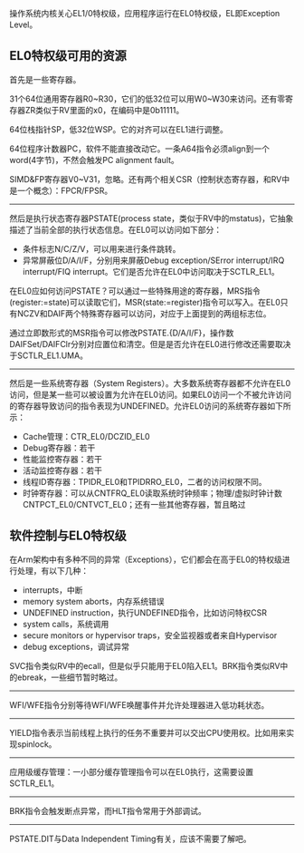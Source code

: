 操作系统内核关心EL1/0特权级，应用程序运行在EL0特权级，EL即Exception Level。

## EL0特权级可用的资源

首先是一些寄存器。

31个64位通用寄存器R0~R30，它们的低32位可以用W0~W30来访问。还有零寄存器ZR类似于RV里面的x0，在编码中是0b11111。

64位栈指针SP，低32位WSP。它的对齐可以在EL1进行调整。

64位程序计数器PC，软件不能直接改动它。一条A64指令必须align到一个word(4字节)，不然会触发PC alignment fault。

SIMD&FP寄存器V0~V31，忽略。还有两个相关CSR（控制状态寄存器，和RV中是一个概念）：FPCR/FPSR。

***

然后是执行状态寄存器PSTATE(process state，类似于RV中的mstatus)，它抽象描述了当前全部的执行状态信息。在EL0可以访问如下部分：

* 条件标志N/C/Z/V，可以用来进行条件跳转。
* 异常屏蔽位D/A/I/F，分别用来屏蔽Debug exception/SError interrupt/IRQ interrupt/FIQ interrupt。它们是否允许在EL0中访问取决于SCTLR_EL1。

在EL0应如何访问PSTATE？可以通过一些特殊用途的寄存器，MRS指令(register:=state)可以读取它们，MSR(state:=register)指令可以写入。在EL0只有NCZV和DAIF两个特殊寄存器可以访问，对应于上面提到的两组标志位。

通过立即数形式的MSR指令可以修改PSTATE.{D/A/I/F}，操作数DAIFSet/DAIFClr分别对应置位和清空。但是是否允许在EL0进行修改还需要取决于SCTLR_EL1.UMA。

***

然后是一些系统寄存器（System Registers）。大多数系统寄存器都不允许在EL0访问，但是某一些可以被设置为允许在EL0访问。如果EL0访问一个不被允许访问的寄存器导致访问的指令表现为UNDEFINED。允许EL0访问的系统寄存器如下所示：

* Cache管理：CTR_EL0/DCZID_EL0
* Debug寄存器：若干
* 性能监控寄存器：若干
* 活动监控寄存器：若干
* 线程ID寄存器：TPIDR_EL0和TPIDRRO_EL0，二者的访问权限不同。
* 时钟寄存器：可以从CNTFRQ_EL0读取系统时钟频率；物理/虚拟时钟计数CNTPCT_EL0/CNTVCT_EL0；还有一些其他寄存器，暂且略过

## 软件控制与EL0特权级

在Arm架构中有多种不同的异常（Exceptions），它们都会在高于EL0的特权级进行处理，有以下几种：

* interrupts，中断
* memory system aborts，内存系统错误
* UNDEFINED instruction，执行UNDEFINED指令，比如访问特权CSR
* system calls，系统调用
* secure monitors or hypervisor traps，安全监视器或者来自Hypervisor
* debug exceptions，调试异常

SVC指令类似RV中的ecall，但是似乎只能用于EL0陷入EL1。BRK指令类似RV中的ebreak，一些细节暂时略过。

***

WFI/WFE指令分别等待WFI/WFE唤醒事件并允许处理器进入低功耗状态。

***

YIELD指令表示当前线程上执行的任务不重要并可以交出CPU使用权。比如用来实现spinlock。

***

应用级缓存管理：一小部分缓存管理指令可以在EL0执行，这需要设置SCTLR_EL1。

***

BRK指令会触发断点异常，而HLT指令常用于外部调试。

***

PSTATE.DIT与Data Independent Timing有关，应该不需要了解吧。